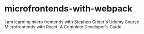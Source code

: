 # microfrontends-with-webpack
I am learning micro frontends with Stephen Grider's Udemy Course Microfrontends with React: A Complete Developer's Guide
